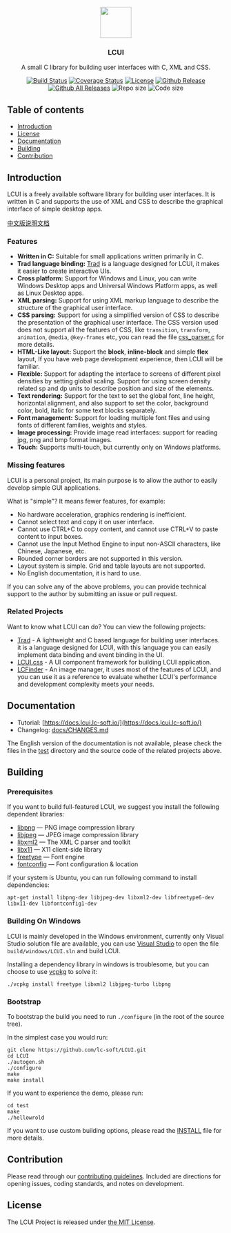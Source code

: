 <p align="center">
  <a href="http://lcui.org/">
    <img src="https://lcui.lc-soft.io/static/images/lcui-logo-lg.png" alt="" width=72 height=72>
  </a>
  <h3 align="center">LCUI</h3>
  <p align="center">
    A small C library for building user interfaces with C, XML and CSS.
  </p>
  <p align="center">
    <a href="https://travis-ci.org/lc-soft/LCUI"><img src="https://travis-ci.org/lc-soft/LCUI.png?branch=master" alt="Build Status"></a>
    <a href="https://coveralls.io/github/lc-soft/LCUI?branch=develop"><img src="https://coveralls.io/repos/github/lc-soft/LCUI/badge.svg?branch=develop" alt="Coverage Status"></a>
    <a href="http://opensource.org/licenses/MIT"><img src="https://img.shields.io/github/license/lc-soft/LCUI.svg" alt="License"></a>
    <a href="https://github.com/lc-soft/LCUI/releases"><img src="https://img.shields.io/github/release/lc-soft/LCUI/all.svg" alt="Github Release"></a>
    <a href="https://github.com/lc-soft/LCUI/releases"><img src="https://img.shields.io/github/downloads/lc-soft/LCUI/total.svg" alt="Github All Releases"></a>
    <img src="https://img.shields.io/github/repo-size/lc-soft/LCUI.svg" alt="Repo size">
    <img src="https://img.shields.io/github/languages/code-size/lc-soft/LCUI.svg" alt="Code size">
  </p>
</p>

## Table of contents

- [Introduction](#introduction)
- [License](#license)
- [Documentation](#documentation)
- [Building](#building)
- [Contribution](#contribution)

## Introduction

LCUI is a freely available software library for building user interfaces. It is written in C and supports the use of XML and CSS to describe the graphical interface of simple desktop apps.

[中文版说明文档](README.zh-cn.md)

### Features

- **Written in C:** Suitable for small applications written primarily in C.
- **Trad language binding:** [Trad](https://github.com/lc-soft/trad) is a language designed for LCUI, it makes it easier to create interactive UIs.
- **Cross platform:** Support for Windows and Linux, you can write Windows Desktop apps and Universal Windows Platform apps, as well as Linux Desktop apps.
- **XML parsing:** Support for using XML markup language to describe the structure of the graphical user interface.
- **CSS parsing:** Support for using a simplified version of CSS to describe the presentation of the graphical user interface. The CSS version used does not support all the features of CSS, like `transition`, `transform`, `animation`, `@media`, `@key-frames` etc, you can read the file [css_parser.c](https://github.com/lc-soft/LCUI/blob/53e268251a53bf371ca7aaa7862ec69fb4d0015a/src/gui/css_parser.c#L550) for more details.
- **HTML-Like layout:** Support the **block**, **inline-block** and simple **flex** layout, If you have web page development experience, then LCUI will be familiar.
- **Flexible:** Support for adapting the interface to screens of different pixel densities by setting global scaling. Support for using screen density related sp and dp units to describe position and size of the elements.
- **Text rendering:** Support for the text to set the global font, line height, horizontal alignment, and also support to set the color, background color, bold, italic for some text blocks separately.
- **Font management:** Support for loading multiple font files and using fonts of different families, weights and styles.
- **Image processing:** Provide image read interfaces: support for reading jpg, png and bmp format images.
- **Touch:** Supports multi-touch, but currently only on Windows platforms.

### Missing features

LCUI is a personal project, its main purpose is to allow the author to easily develop simple GUI applications.

What is "simple"? It means fewer features, for example:

- No hardware acceleration, graphics rendering is inefficient.
- Cannot select text and copy it on user interface.
- Cannot use CTRL+C to copy content, and cannot use CTRL+V to paste content to input boxes.
- Cannot use the Input Method Engine to input non-ASCII characters, like Chinese, Japanese, etc.
- Rounded corner borders are not supported in this version.
- Layout system is simple. Grid and table layouts are not supported.
- No English documentation, it is hard to use.

If you can solve any of the above problems, you can provide technical support to the author by submitting an issue or pull request.

### Related Projects

Want to know what LCUI can do? You can view the following projects:

- [Trad](https://github.com/lc-soft/trad) - A lightweight and C based language for building user interfaces. it is a language designed for LCUI, with this language you can easily implement data binding and event binding in the UI.
- [LCUI.css](https://github.com/lc-ui/lcui.css) - A UI component framework for building LCUI application.
- [LCFinder](https://github.com/lc-soft/LC-Finder) - An image manager, it uses most of the features of LCUI, and you can use it as a reference to evaluate whether LCUI's performance and development complexity meets your needs.

## Documentation

- Tutorial: [https://docs.lcui.lc-soft.io/](https://docs.lcui.lc-soft.io/) 
- Changelog: [docs/CHANGES.md](docs/CHANGES.md)

The English version of the documentation is not available, please check the files in the [test](test) directory and the source code of the related projects above.

## Building

### Prerequisites

If you want to build full-featured LCUI, we suggest you install the following
 dependent libraries:

 * [libpng](http://www.libpng.org/pub/png/libpng.html) — PNG image compression library
 * [libjpeg](http://www.ijg.org/) — JPEG image compression library
 * [libxml2](http://xmlsoft.org/) — The XML C parser and toolkit
 * [libx11](https://www.x.org/) — X11 client-side library
 * [freetype](https://www.freetype.org/) — Font engine
 * [fontconfig](https://www.freedesktop.org/wiki/Software/fontconfig/) — Font configuration & location

If your system is Ubuntu, you can run following command to install dependencies:

    apt-get install libpng-dev libjpeg-dev libxml2-dev libfreetype6-dev libx11-dev libfontconfig1-dev

### Building On Windows

LCUI is mainly developed in the Windows environment, currently only Visual Studio solution file are available, you can use [Visual Studio](https://visualstudio.microsoft.com/) to open the file `build/windows/LCUI.sln` and build LCUI.

Installing a dependency library in windows is troublesome, but you can choose to use [vcpkg](https://github.com/Microsoft/vcpkg) to solve it:

    ./vcpkg install freetype libxml2 libjpeg-turbo libpng

### Bootstrap

To bootstrap the build you need to run `./configure` (in the root of the source tree).

In the simplest case you would run:

    git clone https://github.com/lc-soft/LCUI.git
    cd LCUI
    ./autogen.sh
    ./configure
    make
    make install

If you want to experience the demo, please run:

    cd test
    make
    ./hellowrold

If you want to use custom building options, please read the [INSTALL](INSTALL) file for more details.

## Contribution

Please read through our [contributing guidelines](/.github/CONTRIBUTING.md). Included are directions for opening issues, coding standards, and notes on development.

## License

The LCUI Project is released under [the MIT License]((http://opensource.org/licenses/MIT)).

